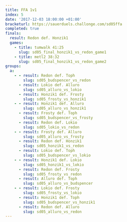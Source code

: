 ```yaml
---
title: FFA 1v1
index: 5
date: '2017-12-03 18:00:00 +01:00'
bracketurl: https://sauerduels.challonge.com/sd05ffa
completed: true
finals:
  result: Redon def. Honzik1
  games:
    - title: tumwalk 41:25
      slug: sd05_final_honzik1_vs_redon_game1
    - title: metl2 38:32
      slug: sd05_final_honzik1_vs_redon_game2
groups:
  a:
    - - result: Redon def. Toph
        slug: sd05_budspencer_vs_redon
      - result: Lokio def. Alluro
        slug: sd05_alluro_vs_lokio
      - result: Honzik1 def. Frosty
        slug: sd05_frosty_vs_honzik1
    - - result: Honzik1 def. Alluro
        slug: sd05_alluro_vs_honzik1
      - result: Frosty def. Toph
        slug: sd05_budspencer_vs_frosty
      - result: Redon def. Lokio
        slug: sd05_lokio_vs_redon
    - - result: Frosty def. Alluro
        slug: sd05_alluro_vs_frosty
      - result: Redon def. Honzik1
        slug: sd05_honzik1_vs_redon
      - result: Lokio def. Toph
        slug: sd05_budspencer_vs_lokio
    - - result: Honzik1 def. Lokio
        slug: sd05_honzik1_vs_lokio
      - result: Redon def. Frosty
        slug: sd05_frosty_vs_redon
      - result: Alluro def. Toph
        slug: sd05_alluro_vs_budspencer
    - - result: Lokio def. Frosty
        slug: sd05_frosty_vs_lokio
      - result: Honzik1 def. Toph
        slug: sd05_budspencer_vs_honzik1
      - result: Redon def. Alluro
        slug: sd05_alluro_vs_redon
---
```

